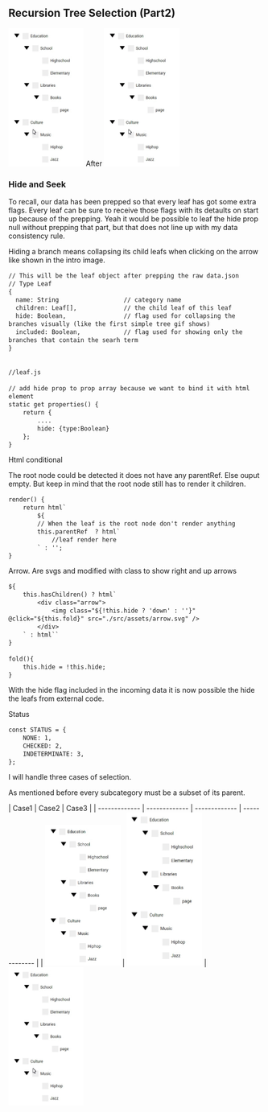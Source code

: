 ## Recursion Tree Selection (Part2)

<img src="./assets/treeviewcase3.gif" width="150" />
After
<img src="./assets/treeviewcase3.gif" width="150" />

### Hide and Seek
To recall, our data has been prepped so that every leaf has got some extra flags. Every leaf 
can be sure to receive those flags with its detaults on start up because of the prepping. Yeah it would be possible to leaf the hide
prop null without prepping that part, but that does not line up with my data consistency rule.

Hiding a branch means collapsing its child leafs when clicking on the arrow like shown in the intro image.

```
// This will be the leaf object after prepping the raw data.json
// Type Leaf
{
  name: String                  // category name
  children: Leaf[],             // the child leaf of this leaf
  hide: Boolean,                // flag used for collapsing the branches visually (like the first simple tree gif shows)
  included: Boolean,            // flag used for showing only the branches that contain the searh term 
}


//leaf.js

// add hide prop to prop array because we want to bind it with html element
static get properties() {
    return {
        ....
        hide: {type:Boolean}
    };
}
```

Html conditional

The root node could be detected it does not have any parentRef. Else ouput empty.
But keep in mind that the root node still has to render it children.

```
render() {
    return html`
        ${
        // When the leaf is the root node don't render anything
        this.parentRef  ? html`
            //leaf render here
        ` : '';
}
```

Arrow. Are svgs and modified with class to show right and up arrows

```
${  
    this.hasChildren() ? html`
        <div class="arrow">
            <img class="${!this.hide ? 'down' : ''}" @click="${this.fold}" src="./src/assets/arrow.svg" />
        </div>       
    ` : html``
}

fold(){
    this.hide = !this.hide;
}
```

With the hide flag included in the incoming data it is now possible the hide the leafs from external code.

Status
```
const STATUS = {
    NONE: 1,
    CHECKED: 2,
    INDETERMINATE: 3,
};
```

I will handle three cases of selection.

As mentioned before every subcategory must be a subset of its parent.

| Case1  | Case2 | Case3 |
| ------------- | ------------- | ------------- | ------------- |
| <img src="./assets/treviewcase1.gif" width="150" />  | <img src="./assets/treeviewcase2.gif" width="150" /> | <img src="./assets/treeviewcase3.gif" width="150" />


